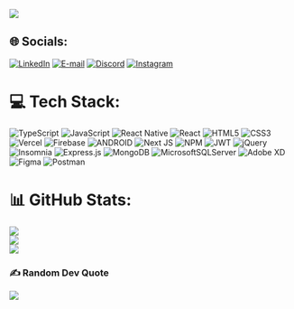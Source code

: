 
[![](https://visitcount.itsvg.in/api?id=Victor-Settin&icon=6&color=3)](https://visitcount.itsvg.in)
## 🌐 Socials:
<a href="https://linkedin.com/in/Victor-Settin" target="_blank"><img src="https://img.shields.io/badge/LinkedIn-%230077B5.svg?logo=linkedin&logoColor=white" alt="LinkedIn" ></a>
<a href="mailto:victor.profissional22@gmail.com?subject=Olá,%20gostaria%20de%20tomar%20um%20café%20com%20você!" target="_blank"><img src="https://img.shields.io/badge/Email-%23D14836.svg?logo=gmail&logoColor=white" alt="E-mail"></a>
<a href="https://discord.gg/VictorS#5247" target="_blank"><img src="https://img.shields.io/badge/Discord-%237289DA.svg?logo=discord&logoColor=white" alt="Discord" ></a>
<a href="https://instagram.com/ViictorSettin" target="_blank"><img src="https://img.shields.io/badge/Instagram-%23E4405F.svg?logo=Instagram&logoColor=white" alt="Instagram"></a>




# 💻 Tech Stack:
![TypeScript](https://img.shields.io/badge/typescript-%23007ACC.svg?style=for-the-badge&logo=typescript&logoColor=white) ![JavaScript](https://img.shields.io/badge/javascript-%23323330.svg?style=for-the-badge&logo=javascript&logoColor=%23F7DF1E) ![React Native](https://img.shields.io/badge/react_native-%2320232a.svg?style=for-the-badge&logo=react&logoColor=%2361DAFB) ![React](https://img.shields.io/badge/react-%2320232a.svg?style=for-the-badge&logo=react&logoColor=%2361DAFB)   ![HTML5](https://img.shields.io/badge/html5-%23E34F26.svg?style=for-the-badge&logo=html5&logoColor=white) ![CSS3](https://img.shields.io/badge/css3-%231572B6.svg?style=for-the-badge&logo=css3&logoColor=white) ![Vercel](https://img.shields.io/badge/vercel-%23000000.svg?style=for-the-badge&logo=vercel&logoColor=white) ![Firebase](https://img.shields.io/badge/firebase-%23039BE5.svg?style=for-the-badge&logo=firebase) ![ANDROID](https://img.shields.io/badge/android-%2320232a.svg?style=for-the-badge&logo=android&logoColor=%a4c639) ![Next JS](https://img.shields.io/badge/Next-black?style=for-the-badge&logo=next.js&logoColor=white) ![NPM](https://img.shields.io/badge/NPM-%23000000.svg?style=for-the-badge&logo=npm&logoColor=white) ![JWT](https://img.shields.io/badge/JWT-black?style=for-the-badge&logo=JSON%20web%20tokens) ![jQuery](https://img.shields.io/badge/jquery-%230769AD.svg?style=for-the-badge&logo=jquery&logoColor=white) ![Insomnia](https://img.shields.io/badge/Insomnia-black?style=for-the-badge&logo=insomnia&logoColor=5849BE) ![Express.js](https://img.shields.io/badge/express.js-%23404d59.svg?style=for-the-badge&logo=express&logoColor=%2361DAFB) ![MongoDB](https://img.shields.io/badge/MongoDB-%234ea94b.svg?style=for-the-badge&logo=mongodb&logoColor=white) ![MicrosoftSQLServer](https://img.shields.io/badge/Microsoft%20SQL%20Sever-CC2927?style=for-the-badge&logo=microsoft%20sql%20server&logoColor=white) ![Adobe XD](https://img.shields.io/badge/Adobe%20XD-470137?style=for-the-badge&logo=Adobe%20XD&logoColor=#FF61F6) 	![Figma](https://img.shields.io/badge/figma-%23F24E1E.svg?style=for-the-badge&logo=figma&logoColor=white) ![Postman](https://img.shields.io/badge/Postman-FF6C37?style=for-the-badge&logo=postman&logoColor=white)
# 📊 GitHub Stats:
![](https://github-readme-stats.vercel.app/api?username=Victor-Settin&theme=nightowl&hide_border=false&include_all_commits=false&count_private=false)<br/>
![](https://github-readme-streak-stats.herokuapp.com/?user=Victor-Settin&theme=nightowl&hide_border=false)<br/>
![](https://github-readme-stats.vercel.app/api/top-langs/?username=Victor-Settin&theme=nightowl&hide_border=false&include_all_commits=false&count_private=false&layout=compact)

### ✍️ Random Dev Quote
![](https://quotes-github-readme.vercel.app/api?type=horizontal&theme=tokyonight)
